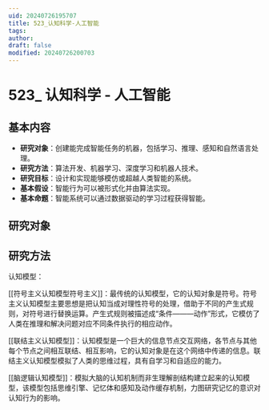 ```yaml
---
uid: 20240726195707
title: 523_认知科学-人工智能
tags: 
author: 
draft: false
modified: 20240726200703
---
```


# 523_ 认知科学 - 人工智能

## 基本内容

- **研究对象**：创建能完成智能任务的机器，包括学习、推理、感知和自然语言处理。
- **研究方法**：算法开发、机器学习、深度学习和机器人技术。
- **研究目标**：设计和实现能够模仿或超越人类智能的系统。
- **基本假设**：智能行为可以被形式化并由算法实现。
- **基本命题**：智能系统可以通过数据驱动的学习过程获得智能。

## 研究对象

## 研究方法

认知模型：

[[符号主义认知模型符号主义]]：最传统的认知模型，它的认知对象是符号。符号主义认知模型主要思想是把认知当成对理性符号的处理，借助于不同的产生式规则，对符号进行替换运算。产生式规则被描述成“条件———动作”形式，它模仿了人类在推理和解决问题对应不同条件执行的相应动作。

[[联结主义认知模型]]：认知模型是一个巨大的信息节点交互网络，各节点与其他每个节点之间相互联结、相互影响，它的认知对象是在这个网络中传递的信息。联结主义认知模型模拟了人类的思维过程，具有自学习和自适应的能力。

[[脑逻辑认知模型]]：模拟大脑的认知机制而非生理解剖结构建立起来的认知模型，该模型包括思维引擎、记忆体和感知及动作缓存机制，力图研究记忆的意识对认知行为的影响。